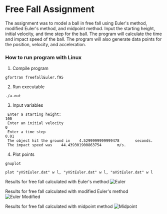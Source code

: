 # Free Fall Assignment
The assignment was to model a ball in free fall using Euler's method, modified Euler's method, and midpoint method. Input the starting height, initial velocity, and time step for the ball. The program will calculate the time and impact speed of the ball. The program will also generate data points for the position, velocity, and acceleration.

### How to run program with Linux

1. Compile program
```
gfortran freefallEuler.f95
```
2. Run executable
```
./a.out
```
3. Input variables
```
 Enter a starting height:
100
 Enter an initial velocity
0
 Enter a time step
0.01
 The object hit the ground in    4.5299999999999478       seconds.
 The impact speed was    44.439301900863754       m/s.
```
4. Plot points
```
gnuplot

plot "yVStEuler.dat" w l, "yVStEuler.dat" w l, "aVStEuler.dat" w l
```

Results for free fall calculated with Euler's method
![][Euler]

Results for free fall calculated with modified Euler's method
![][EulerMod]

Results for free fall calculated with midpoint method
![][Midpoint]

[Euler]: images/Euler.png "Euler"
[EulerMod]: images/EulerMod.png "Euler Modified"
[Midpoint]: images/Mid.png "Midpoint"
